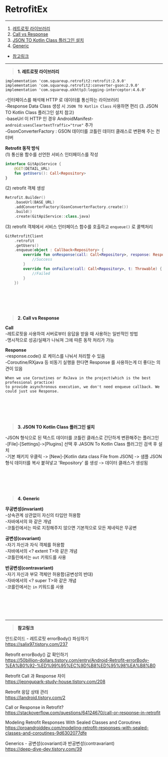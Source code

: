 # RetrofitEx

---
1. <a href = "#content1">레트로핏 라이브러리</a></br>
2. <a href = "#content2">Call vs Response</a></br>
3. <a href = "#content3">JSON TO Kotlin Class 플러그인 설치</a></br>
4. <a href = "#content4">Generic</a></br>
* <a href = "#ref">참고링크</a>
---
><a id = "content1">**1. 레트로핏 라이브러리**</a></br>

`implementation 'com.squareup.retrofit2:retrofit:2.9.0'`</br>
`implementation 'com.squareup.retrofit2:converter-gson:2.9.0'`</br>
`implementation 'com.squareup.okhttp3:logging-interceptor:4.6.0'`</br>

-인터페이스를 해석해 HTTP 로 데이터를 통신하는 라이브러리</br>
-Response Data Class 생성 시 `JSON TO Kotlin Class` 사용하면 편리 (3. JSON TO Kotlin Class 플러그인 설치 참고)</br>
-baseUrl 이 HTTP 인 경우 AndroidManifest-<application> `android:usesCleartextTraffic="true"` 추가</br>
-GsonConverterFactory : GSON 데이터를 코틀린 데이터 클래스로 변환해 주는 컨터버</br>

**Retrofit 동작 방식**</br>
(1) 통신용 함수를 선언한 서비스 인터페이스를 작성</br>
```kotlin
interface GitApiService {
    @GET(DETAIL_URL)
    fun getUsers(): Call<Repository>
}
```

(2) retrofit 객체 생성</br>
```kotlin
Retrofit.Builder()
    .baseUrl(BASE_URL)
    .addConverterFactory(GsonConverterFactory.create())
    .build()
    .create(GitApiService::class.java)
```

(3) retrofit 객체에서 서비스 인터페이스 함수를 호출하고 `enqueue()` 로 콜백처리</br>
```kotlin
GitRetrofitClient
    .retrofit    
    .getUsers()
    .enqueue(object : Callback<Repository> {
        override fun onResponse(call: Call<Repository>, response: Response<Repository>) {
            //Success
        }
        override fun onFailure(call: Call<Repository>, t: Throwable) {
            //Failed
        }
    })
```

<br></br>
<br></br>

><a id = "content2">**2. Call vs Response**</a></br>

**Call**</br>
-레트로핏을 사용하여 서버로부터 응답을 받을 때 사용하는 일반적인 방법</br>
-명시적으로 성공/실패가 나눠져 그에 따른 동작 처리가 가능</br>

**Response**</br>
-response.code() 로 케이스를 나눠서 처리할 수 있음</br>
-Coroutine/RXjava 등 비동기 실행을 한다면 Response 를 사용하는게 더 좋다는 의견이 있음</br>
```
When we use Coroutines or RxJava in the project(which is the best professional practice)
to provide asynchronous execution, we don't need enqueue callback. We could just use Response.
```

<br></br>
<br></br>

><a id = "content3">**3. JSON TO Kotlin Class 플러그인 설치**</a></br>

-JSON 형식으로 된 텍스트 데이터를 코틀린 클래스로 간단하게 변환해주는 플러그인</br>
-[File]-[Settings]->[Plugins] 선택 후 JASON To Kotlin Class 플러그인 검색 후 설치</br>
-기본 패키지 우클릭 -> [New]-[Kotlin data class File from JSON] -> 샘플 JSON 형식 데이터를 복사 붙혀넣고 'Repository' 를 생성 -> 데이터 클래스가 생성됨</br>

<br></br>
<br></br>

><a id = "content4">**4. Generic**</a></br>

**무공변성(invariant)**</br>
-상속관계 상관없이 자신의 타입만 허용함</br>
-자바에서의 <T>와 같은 개념</br>
-코틀린에서는 따로 지정해주지 않으면 기본적으로 모든 제네릭은 무공변</br>


**공변성(covariant)**</br>
-자기 자신과 자식 객체를 허용함</br>
-자바에서의 <? extent T>와 같은 개념</br>
-코틀린에서는 `out` 키워드를 사용</br>


**반공변성(contravariant)**</br>
-자기 자신과 부모 객체만 허용함(공변성의 반대)</br>
-자바에서의 <? super T>와 같은 개념</br>
-코를린에서는 `in` 키워드를 사용</br>


<br></br>
<br></br>

---

><a id = "ref">**참고링크**</a></br>

안드로이드 - 레트로핏 errorBody() 파싱하기</br>
https://salix97.tistory.com/237</br>

Retrofit errorBody() 값 확인하기</br>
https://50billion-dollars.tistory.com/entry/Android-Retrofit-errorBody-%EA%B0%92-%ED%99%95%EC%9D%B8%ED%95%98%EA%B8%B0</br>

Retrofit Call 과 Response 차이</br>
https://jeongupark-study-house.tistory.com/208</br>

Retrofit 응답 상태 관리</br>
https://landroid.tistory.com/2</br>

Call or Response in Retrofit?</br>
https://stackoverflow.com/questions/64124670/call-or-response-in-retrofit</br>

Modeling Retrofit Responses With Sealed Classes and Coroutines</br>
https://proandroiddev.com/modeling-retrofit-responses-with-sealed-classes-and-coroutines-9d6302077dfe</br>

Generics - 공변성(covariant)과 반공변성(contravariant)</br>
https://deep-dive-dev.tistory.com/39</br>